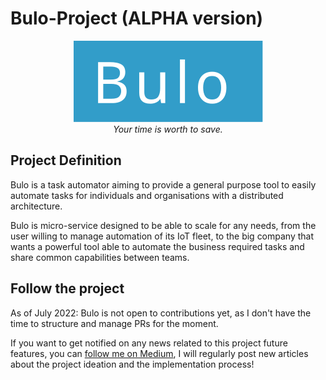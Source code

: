 # Bulo-Project (ALPHA version)  
<div align="center">
    <img src="./bulo-logo.svg" /><br>
    <i>Your time is worth to save. </i><br/>
</div>



## Project Definition  

Bulo is a task automator aiming to provide a general purpose tool to easily automate tasks for individuals and organisations with a distributed architecture. 

Bulo is micro-service designed to be able to scale for any needs, from the user willing to manage automation of its IoT fleet, 
to the big company that wants a powerful tool able to automate the business required tasks and share common capabilities between teams.

## Follow the project  

As of July 2022: Bulo is not open to contributions yet, as I don't have the time to structure and manage PRs for the moment.

If you want to get notified on any news related to this project future features,
you can [follow me on Medium](https://medium.com/@JulienElkaim), I will regularly post new articles about the project ideation and the implementation process!
